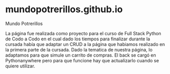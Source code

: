 # mundopotrerillos.github.io
Mundo Potrerillos

La página fue realizada como proyecto para el curso de Full Stack Python de Codo a Codo en el cual dado los tiempos para finalizar durante la cursada había que adaptar un CRUD a la página que habiamos realizado en la primera parte de la cursada.
Dado la tematica de nuestra página, lo adaptamos para que simule un carrito de compras.
El back se cargó en Pythonanywhere pero para que funcione hay que actualizarlo cuando se quiere utilizar.
